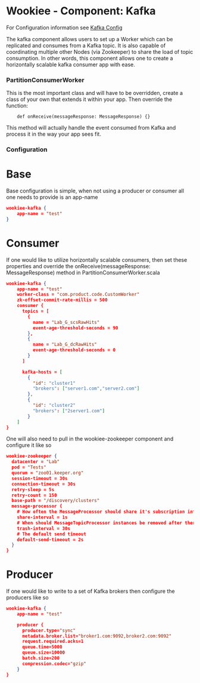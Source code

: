 # Wookiee - Component: Kafka

For Configuration information see [Kafka Config](docs/config.md)

The kafka component allows users to set up a Worker which can be replicated and consumes from a Kafka topic. It is also capable of coordinating multiple other Nodes (via Zookeeper) to share the load of topic consumption. In other words, this component allows one to create a horizontally scalable kafka consumer app with ease.

### PartitionConsumerWorker

This is the most important class and will have to be overridden, create a class of your own that extends it within your app. Then override the function:
```
    def onReceive(messageResponse: MessageResponse) {}
```
This method will actually handle the event consumed from Kafka and process it in the way your app sees fit.

### Configuration

# Base
Base configuration is simple, when not using a producer or consumer all one needs to provide is an app-name
```json
wookiee-kafka {
    app-name = "test"
}
```

# Consumer
If one would like to utilize horizontally scalable consumers, then set these properties and
override the onReceive(messageResponse: MessageResponse) method in PartitionConsumerWorker.scala
```json
wookiee-kafka {
    app-name = "test"
    worker-class = "com.product.code.CustomWorker"
    zk-offset-commit-rate-millis = 500
    consumer {
      topics = [
        {
          name = "Lab_G_scsRawHits"
          event-age-threshold-seconds = 90
        },
        {
          name = "Lab_G_dcRawHits"
          event-age-threshold-seconds = 0
        }
      ]

      kafka-hosts = [
        {
          "id": "cluster1"
          "brokers": ["server1.com","server2.com"]
        },
        {
          "id": "cluster2"
          "brokers": ["2server1.com"]
        }
    ]
}
```

One will also need to pull in the wookiee-zookeeper component and configure it like so
```json
wookiee-zookeeper {
  datacenter = "Lab"
  pod = "Tests"
  quorum = "zoo01.keeper.org"
  session-timeout = 30s
  connection-timeout = 30s
  retry-sleep = 5s
  retry-count = 150
  base-path = "/discovery/clusters"
  message-processor {
    # How often the MessageProcessor should share it's subscription information
    share-interval = 1s
    # When should MessageTopicProcessor instances be removed after there are no longer any subscribers for that topic
    trash-interval = 30s
    # The default send timeout
    default-send-timeout = 2s
  }
}
```

# Producer
If one would like to write to a set of Kafka brokers then configure the producers like so
```json
wookiee-kafka {
    app-name = "test"

    producer {
      producer.type="sync"
      metadata.broker.list="broker1.com:9092,broker2.com:9092"
      request.required.acks=1
      queue.time=5000
      queue.size=10000
      batch.size=200
      compression.codec="gzip"
    }
}
```